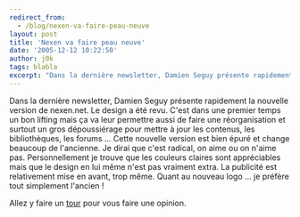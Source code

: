 ```yaml
---
redirect_from:
  - /blog/nexen-va-faire-peau-neuve
layout: post
title: 'Nexen va faire peau neuve'
date: '2005-12-12 10:22:50'
author: j0k
tags: blabla
excerpt: "Dans la dernière newsletter, Damien Seguy présente rapidement la nouvelle version de nexen.net. Le design a été revu. C'est dans une premier temps un bon lifting mais ça va leur permettre aussi de faire une réorganisation et surtout un gros dépoussiérage pour mettre à jour les contenus, les bibliothèques, les forums ...     \nCette nouvelle version est bien épuré      …"
---
```


Dans la dernière newsletter, Damien Seguy présente rapidement la nouvelle version de nexen.net. Le design a été revu. C'est dans une premier temps un bon lifting mais ça va leur permettre aussi de faire une réorganisation et surtout un gros dépoussiérage pour mettre à jour les contenus, les bibliothèques, les forums ...
Cette nouvelle version est bien épuré et change beaucoup de l'ancienne. Je dirai que c'est radical, on aime ou on n'aime pas. Personnellement je trouve que les couleurs claires sont appréciables mais que le design en lui même n'est pas vraiment extra. La publicité est relativement mise en avant, trop même. Quant au nouveau logo ... je préfère tout simplement l'ancien !

Allez y faire un [tour](http://beta.nexen.net/) pour vous faire une opinion.

